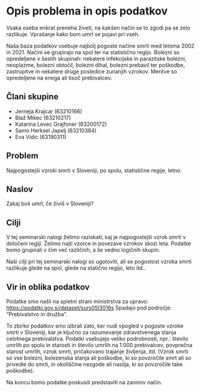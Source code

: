 # Opis problema in opis podatkov

Vsaka oseba enkrat preneha živeti, na kakšen način se to zgodi pa se zelo razlikuje. Vprašanje kako bom umrl se pojavi pri vseh. 

Naša baza podatkov vsebuje najbolj pogoste načine smrti med letoma 2002 in 2021. Načini se grupirajo na spol ter na statistično regijo. Bolezni so opredeljene v šestih skupinah: nekatere infekcijske in parazitske bolezni, neoplazme, bolezni obtočil, bolezni dihal, bolezni prebavil ter poškodbe, zastrupitve in nekatere druge posledice zunanjih vzrokov. Meritve so opredeljene na enega ali tisoč prebivalcev.

## Člani skupine
* Jerneja Krajcar (63210166)
* Blaž Mikec (63210217)
* Katarina Levec Grajfoner (63200172)
* Samo Herksel Japelj (63210384)
* Eva Vidic (63190311)
## Problem 
Najpogostejši vzroki smrti v Sloveniji, po spolu, statistične regije, letno.
## Naslov 
Zakaj boš umrl, če živiš v Sloveniji?
## Cilji 
V tej seminarski nalogi želimo raziskati, kaj je najpogostejši vzrok smrti v določeni regiji. Želimo najti vzorce in povezave vzrokov skozi leta. Podatke bomo grupirali v čim več različnih, a še vedno logičnih skupin.

Naši cilji pri tej seminarski nalogi so ugotoviti, ali se pogostost vzroka smrti razlikuje glede na spol, glede na statično regijo, leto itd..
## Vir in oblika podatkov
Podatke smo našli na spletni strani ministrstva za upravo:  https://podatki.gov.si/dataset/surs05l3016s
Spadajo pod področje: “Prebivalstvo in družba”. 

To zbirko podatkov smo izbrali zato, ker nudi vpogled v pogoste vzroke smrti v Sloveniji, kar je ključno za razumevanje zdravstvenega stanja celotnega prebivalstva. Podatki vsebujejo veliko podrobnosti, npr.:  število umrlih po spolu in starosti in število umrlih na 1.000 prebivalcev, povprečna starost umrlih, vzrok smrti, pričakovano trajanje življenja, itd. (Vzrok smrti so vse bolezni, bolezenska stanja ali poškodbe, ki so povzročile smrt ali so privedle do smrti, in okoliščine nezgode ali nasilja, ki so povzročile take poškodbe).

Na koncu bomo podatke poskusili predstaviti na zanimiv način.
